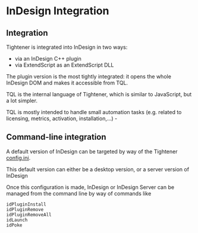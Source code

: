 # InDesign Integration

## Integration

Tightener is integrated into InDesign in two ways:

- via an InDesign C++ plugin
- via ExtendScript as an ExtendScript DLL

The plugin version is the most tightly integrated: it opens the whole InDesign DOM and makes it accessible from TQL.

TQL is the internal language of Tightener, which is similar to JavaScript, but a lot simpler.

TQL is mostly intended to handle small automation tasks (e.g. related to licensing, metrics, activation, installation,...) - 

## Command-line integration

A default version of InDesign can be targeted by way of the Tightener [config.ini](config.ini.md).

This default version can either be a desktop version, or a server version of InDesign

Once this configuration is made, InDesign or InDesign Server can be managed from the command line by way
of commands like
```
idPluginInstall
idPluginRemove
idPluginRemoveAll
idLaunch
idPoke
```